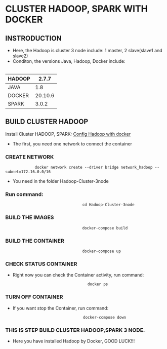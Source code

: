 # CLUSTER HADOOP, SPARK WITH DOCKER
## INSTRODUCTION
* Here, the Hadoop is cluster 3 node include: 1 master, 2 slave(slave1 and slave2)
* Conditon, the versions Java, Hadoop, Docker include: 
 <table>
 
|  HADOOP  |  2.7.7   |
| ---------|----------|
|   JAVA   |    1.8   |
|  DOCKER  |  20.10.6 |
|  SPARK   |   3.0.2  |
  
## BUILD CLUSTER HADOOP
Install Cluster HADOOP, SPARK: [Config Hadoop with docker](https://github.com/TrieanNguyen/Hadoop-Cluster-3node.git)
* The first, you need one network to connect the container
### CREATE NETWORK
                 docker network create --driver bridge network_hadoop --subnet=172.16.0.0/16
* You need in the folder Hadoop-Cluster-3node
### Run command: 
                                      cd Hadoop-Cluster-3node
### BUILD THE IMAGES

                                      docker-compose build
### BUILD THE CONTAINER
                                      docker-compose up
### CHECK STATUS CONTAINER
* Right now you can check the Container activity, run command:
 
                                       docker ps 
### TURN OFF CONTAINER
* If you want stop the Container, run command:
 
                                     docker-compose down
### THIS IS STEP BUILD CLUSTER HADOOP,SPARK 3 NODE.
* Here you have installed Hadoop by Docker, GOOD LUCK!!!   
 
